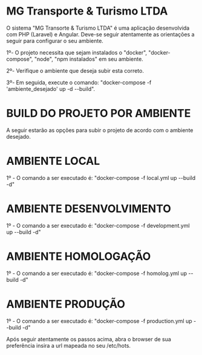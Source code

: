 # MG Transporte & Turismo LTDA

O sistema "MG Transorte & Turismo LTDA" é uma aplicação desenvolvida com PHP (Laravel) e Angular. Deve-se seguir atentamente 
as orientações a seguir para configurar o seu ambiente.

1º- O projeto necessita que sejam instalados o "docker", "docker-compose", "node", "npm instalados" em seu ambiente.  

2º- Verifique o ambiente que deseja subir esta correto.

3º- Em seguida, execute o comando: "docker-compose -f 'ambiente_desejado' up -d --build".

# BUILD DO PROJETO POR AMBIENTE

A seguir estarão as opções para subir o projeto de acordo com o ambiente desejado.

# AMBIENTE LOCAL

1º - O comando a ser executado é: "docker-compose -f local.yml up --build -d"
 
# AMBIENTE DESENVOLVIMENTO

1º - O comando a ser executado é: "docker-compose -f development.yml up --build -d"
 
# AMBIENTE HOMOLOGAÇÃO

1º - O comando a ser executado é: "docker-compose -f homolog.yml up --build -d"
 
# AMBIENTE PRODUÇÃO

1º - O comando a ser executado é: "docker-compose -f production.yml up --build -d"

Após seguir atentamente os passos acima, abra o browser de sua preferência insira a url mapeada no seu /etc/hots.
